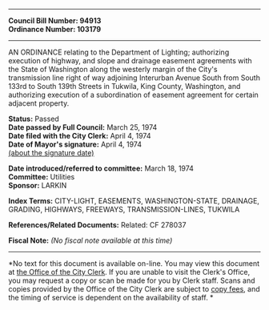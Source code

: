 * * * * *  
  
**Council Bill Number: [](#h0)[](#h2)94913**   
**Ordinance Number: 103179**  
  
* * * * *  
  
AN ORDINANCE relating to the Department of Lighting; authorizing execution of highway, and slope and drainage easement agreements with the State of Washington along the westerly margin of the City's transmission line right of way adjoining Interurban Avenue South from South 133rd to South 139th Streets in Tukwila, King County, Washington, and authorizing execution of a subordination of easement agreement for certain adjacent property.  
  
**Status:** Passed   
**Date passed by Full Council:** March 25, 1974   
**Date filed with the City Clerk:** April 4, 1974   
**Date of Mayor's signature:** April 4, 1974   
[(about the signature date)](/~public/approvaldate.htm)   
  
  
**Date introduced/referred to committee:** March 18, 1974   
**Committee:** Utilities   
**Sponsor:** LARKIN   
  
**Index Terms:** CITY-LIGHT, EASEMENTS, WASHINGTON-STATE, DRAINAGE, GRADING, HIGHWAYS, FREEWAYS, TRANSMISSION-LINES, TUKWILA  
  
**References/Related Documents:** Related: CF 278037  
  
**Fiscal Note:** *(No fiscal note available at this time)*  
  
* * * * *  
  
*No text for this document is available on-line. You may view this document at [the Office of the City Clerk](http://www.seattle.gov/leg/clerk/contactUs.htm). If you are unable to visit the Clerk's Office, you may request a copy or scan be made for you by Clerk staff. Scans and copies provided by the Office of the City Clerk are subject to [copy fees](http://clerk.seattle.gov/~public/clerkfees.htm), and the timing of service is dependent on the availability of staff. *  
  
  
